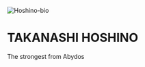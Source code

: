![Hoshino-bio](https://github.com/unx21/Blue-Archive/assets/84166927/4a512188-7855-491c-9a47-e856ffb34699)

# TAKANASHI HOSHINO

The strongest from Abydos
